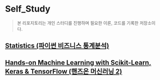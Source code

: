 # Self_Study
> 본 리포지토리는 개인 스터디를 진행하며 필요한 이론, 코드를 기록한 저장소이다.

## [Statistics (파이썬 비즈니스 통계분석)](https://github.com/OH1107/self_study/tree/master/statistics)

## [Hands-on Machine Learning with Scikit-Learn, Keras & TensorFlow (핸즈온 머신러닝 2)](https://github.com/OH1107/self_study/tree/master/Machine_Learning)
